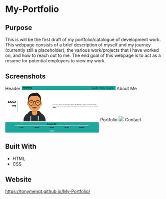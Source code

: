 # My-Portfolio


## Purpose

This is will be the first draft of my portfolio/catalogue of development work. This webpage consists of a brief description of myself and my journey (currently still a placeholder), the various work/projects that I have worked on, and how to reach out to me. The end goal of this webpage is to act as a resume for potential employers to view my work.

## Screenshots
Header
<img src="./assets/img/SC_header.png" width ="300">
About Me
<img src="./assets/img/SC_about_me.png" width ="300">
Portfolio
<img src="./assets/img/SC_portfolio.png" width ="300">
Contact
<img src="./assets/img/SC_contact.png" width ="300">

## Built With
* HTML
* CSS

## Website
https://tonymengt.github.io/My-Portfolio/


